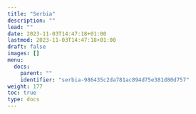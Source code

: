 ```yaml
---
title: "Serbia"
description: ""
lead: ""
date: 2023-11-03T14:47:18+01:00
lastmod: 2023-11-03T14:47:18+01:00
draft: false
images: []
menu:
  docs:
    parent: ""
    identifier: "serbia-986435c2da781ac894d75e381d80d757"
weight: 177
toc: true
type: docs
---
```

